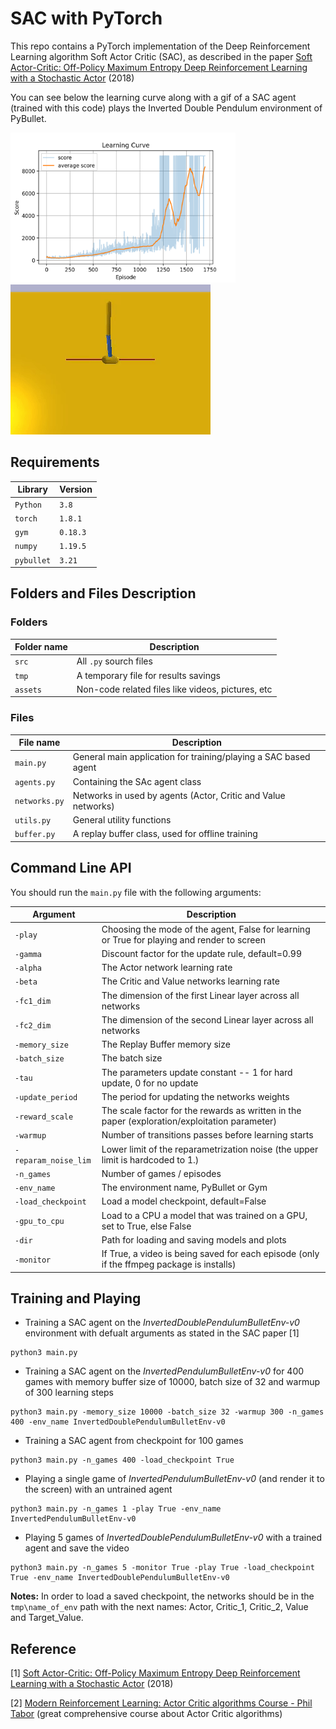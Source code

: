 # SAC with PyTorch

This repo contains a PyTorch implementation of the Deep Reinforcement Learning algorithm Soft Actor Critic (SAC), as described in the paper [Soft Actor-Critic: Off-Policy Maximum Entropy Deep Reinforcement Learning with a Stochastic Actor](https://arxiv.org/abs/1801.01290) (2018)

You can see below the learning curve along with a gif of a SAC agent (trained with this code) plays the Inverted Double Pendulum environment of PyBullet.

<img src="assets/SAC_InvertedDoublePendulumBulletEnv-v0__gamma_0.99__alpha_0.0003__beta_0.0003__fc1_256__fc2_256__bs_256__buffer_100000__update_period_2__tau_0.005__.png" width="" height="240"> ![](assets/TrainedInvertedDoublePendulumAgentGif.gif)


## Requirements
|Library         | Version |
|----------------|---------|
|`Python`        |  `3.8`  |
|`torch`         |  `1.8.1`|
|`gym`           | `0.18.3`|
|`numpy`         | `1.19.5`|
|`pybullet`      | `3.21`  |


## Folders and Files Description

### Folders

|Folder name       |                     Description                                    |
|------------------|--------------------------------------------------------------------|
|`src`             | All `.py` sourch files                                             |
|`tmp `            | A temporary file for results savings                               |
|`assets`          | Non-code related files like videos, pictures, etc                 |


### Files

|File name         |                     Description                                    |
|------------------|--------------------------------------------------------------------|
|`main.py`         | General main application for training/playing a SAC based agent    |
|`agents.py`       | Containing the SAc agent class                                     |
|`networks.py`     | Networks in used by agents (Actor, Critic and Value networks)      |
|`utils.py`        | General utility functions                                          |
|`buffer.py`       | A replay buffer class, used for offline training                   |



## Command Line API

You should run the `main.py` file with the following arguments:


|Argument             | Description                                                                                   |
|---------------------|-----------------------------------------------------------------------------------------------|
|`-play`              | Choosing the mode of the agent, False for learning or True for playing and render to screen   |
|`-gamma`             | Discount factor for the update rule, default=0.99                                             |
|`-alpha`             | The Actor network learning rate                                                               |
|`-beta`              | The Critic and Value networks learning rate                                                   |
|`-fc1_dim`           | The dimension of the first Linear layer across all networks                                   |
|`-fc2_dim`           | The dimension of the second Linear layer across all networks                                  |
|`-memory_size`       | The Replay Buffer memory size                                                                 |
|`-batch_size`        | The batch size                                                                                |
|`-tau`               | The parameters update constant -- 1 for hard update, 0 for no update                          |
|`-update_period`     | The period for updating the networks weights                                                  |
|`-reward_scale`      | The scale factor for the rewards as written in the paper (exploration/exploitation parameter) |
|`-warmup`            | Number of transitions passes before learning starts                                           |
|`-reparam_noise_lim` | Lower limit of the reparametrization noise (the upper limit is hardcoded to 1.)               |
|`-n_games`           | Number of games / episodes                                                                    |
|`-env_name`          | The environment name, PyBullet or Gym                                                         |
|`-load_checkpoint`   | Load a model checkpoint, default=False                                                        |
|`-gpu_to_cpu`        | Load to a CPU a model that was trained on a GPU, set to True, else False                      |
|`-dir`               | Path for loading and saving models and plots                                                  |
|`-monitor`           | If True, a video is being saved for each episode (only if the ffmpeg package is installs)     |


## Training and Playing
- Training a SAC agent on the *InvertedDoublePendulumBulletEnv-v0* environment with defualt arguments as stated in the SAC paper [1]

```text
python3 main.py
``` 
- Training a SAC agent on the *InvertedPendulumBulletEnv-v0* for 400 games with memory buffer size of 10000, batch size of 32 and warmup of 300 learning steps

```text
python3 main.py -memory_size 10000 -batch_size 32 -warmup 300 -n_games 400 -env_name InvertedDoublePendulumBulletEnv-v0
``` 

- Training a SAC agent from checkpoint for 100 games

```text
python3 main.py -n_games 400 -load_checkpoint True
``` 

- Playing a single game of *InvertedPendulumBulletEnv-v0* (and render it to the screen) with an untrained agent 

```text
python3 main.py -n_games 1 -play True -env_name InvertedPendulumBulletEnv-v0
```

- Playing 5 games of *InvertedDoublePendulumBulletEnv-v0* with a trained agent and save the video

```text
python3 main.py -n_games 5 -monitor True -play True -load_checkpoint True -env_name InvertedDoublePendulumBulletEnv-v0
```

**Notes:**
In order to load a saved checkpoint, the networks should be in the `tmp\name_of_env` path with the next names: Actor, Critic_1, Critic_2, Value and Target_Value.


## Reference

[1]  [Soft Actor-Critic: Off-Policy Maximum Entropy Deep Reinforcement Learning with a Stochastic Actor](https://arxiv.org/abs/1801.01290) (2018)

[2]  [Modern Reinforcement Learning: Actor Critic algorithms Course - Phil Tabor](https://www.udemy.com/course/actor-critic-methods-from-paper-to-code-with-pytorch/) (great comprehensive course about Actor Critic algorithms)


 

 
